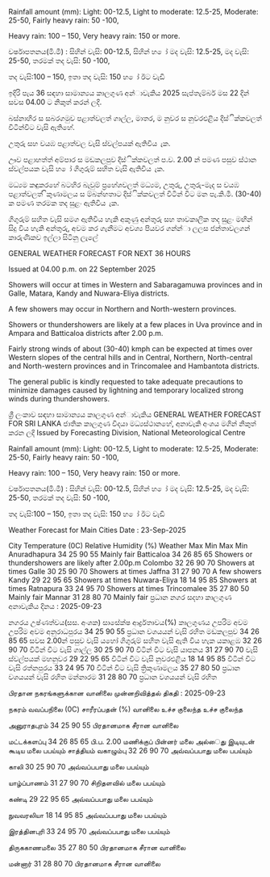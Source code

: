 Rainfall amount (mm): Light: 00-12.5, Light to moderate: 12.5-25, Moderate: 25-50, Fairly heavy rain: 50 -100,

Heavy rain: 100 – 150, Very heavy rain: 150 or more.

වර්ෂාපතනය(මි.මී) : සිහින් වැසි: 00-12.5, සිහින් හ ෝ මද වැසි: 12.5-25, මද වැසි: 25-50, තරමක් තද වැසි: 50 -100,

තද වැසි:100 – 150, ඉතා තද වැසි: 150 හ ෝ ඊට වැඩි

ඉදිරි පැය 36 සඳහා සාමාන්‍යය කාලගුණ අන්‍ාවැකිය 2025 සැප්තැම්බර් මස 22 දින්‍ සවස 04.00 ට නිකුත් කරන්‍ ලදි.

බස්නාහිර ස සබරගමුව පළාත්වලත් ගාල්ල, මාතර, ම නුවර ස නුවරඑළිය දිස්ික්කවලත් විටින්විට වැසි ඇතිහේ.

උතුරු සහ වයඹ පළාත්වල වැසි ස්වල්පයක් ඇතිවිය ැක.

ඌව පළාහත්ත් අම්පාර ස මඩකලපුව දිස්ික්කවලත් ප.ව. 2.00 න් පමණ පසුව ස්ථාන ස්වල්පයක වැසි හ ෝ ගිගුරුම් සහිත වැසි ඇතිවිය ැක.

මධ්‍යම කඳුකරහේ බටහිර බැවුම් ප්‍රහේශවලත් මධ්‍යම, උතුරු, උතුරු-මැද ස වයඹ පළාත්වලත් ිකුණාමලය ස ම්බන්හතාට දිස්ික්කවලත් විටින් විට මන පැ.කි.මී. (30-40) ක පමණ තරමක තද සුළං ඇතිවිය ැක.

ගිගුරුම් සහිත වැසි සමග ඇතිවිය හැකි අකුණු අන්‍තුරු සහ තාවකාලික තද සුළං මඟින් සිදු විය හැකි අන්‍තුරු, අවම කර ගැනීමට අවශ්‍ය පියවර ගන්න්‍ා ලලස ජන්‍තාවලගන් කාරුණිකව ඉල්ලා සිටිනු ලැලේ

GENERAL WEATHER FORECAST FOR NEXT 36 HOURS

Issued at 04.00 p.m. on 22 September 2025

Showers will occur at times in Western and Sabaragamuwa provinces and in Galle, Matara, Kandy and Nuwara-Eliya districts.

A few showers may occur in Northern and North-western provinces.

Showers or thundershowers are likely at a few places in Uva province and in Ampara and Batticaloa districts after 2.00 p.m.

Fairly strong winds of about (30-40) kmph can be expected at times over Western slopes of the central hills and in Central, Northern, North-central and North-western provinces and in Trincomalee and Hambantota districts.

The general public is kindly requested to take adequate precautions to minimize damages caused by lightning and temporary localized strong winds during thundershowers.

ශ්‍රී ලංකාව සඳහා සාමාන්‍යය කාලගුණ අන්‍ාවැකිය GENERAL WEATHER FORECAST FOR SRI LANKA ජාතික කාලගුණ විදයා මධ්‍යස්ථානහේ, අනාවැකි අංශය මගින් නිකුත් කරන ලදි Issued by Forecasting Division, National Meteorological Centre

Rainfall amount (mm): Light: 00-12.5, Light to moderate: 12.5-25, Moderate: 25-50, Fairly heavy rain: 50 -100,

Heavy rain: 100 – 150, Very heavy rain: 150 or more.

වර්ෂාපතනය(මි.මී) : සිහින් වැසි: 00-12.5, සිහින් හ ෝ මද වැසි: 12.5-25, මද වැසි: 25-50, තරමක් තද වැසි: 50 -100,

තද වැසි:100 – 150, ඉතා තද වැසි: 150 හ ෝ ඊට වැඩි

Weather Forecast for Main Cities Date : 23-Sep-2025

City Temperature (0C) Relative Humidity (%) Weather Max Min Max Min Anuradhapura 34 25 90 55 Mainly fair Batticaloa 34 26 85 65 Showers or thundershowers are likely after 2.00p.m Colombo 32 26 90 70 Showers at times Galle 30 25 90 70 Showers at times Jaffna 31 27 90 70 A few showers Kandy 29 22 95 65 Showers at times Nuwara-Eliya 18 14 95 85 Showers at times Ratnapura 33 24 95 70 Showers at times Trincomalee 35 27 80 50 Mainly fair Mannar 31 28 80 70 Mainly fair ප්‍රධාන නගර සදහා කාලගුණ අනාවැකිය දිනය : 2025-09-23

නගරය උෂ්ණත්වය(සස. අංශක) සාසේක්ෂ ආර්ද්‍රතාවය(%) කාලගුණය උපරිම අවම උපරිම අවම අනුරාධපුරය 34 25 90 55 ප්‍රධාන වශයයන් වැසි රහිත මඩකලපුව 34 26 85 65 සවස 2.00න් පසුව වැසි යහෝ ගිගුරුම් සහිත වැසි ඇති විය හැක යකාළඹ 32 26 90 70 විටින් විට වැසි ගාල්ල 30 25 90 70 විටින් විට වැසි යාපනය 31 27 90 70 වැසි ස්වල්පයක් මහනුවර 29 22 95 65 විටින් විට වැසි නුවරඑළිය 18 14 95 85 විටින් විට වැසි රත්නපුරය 33 24 95 70 විටින් විට වැසි ත්‍රිකුණාමලය 35 27 80 50 ප්‍රධාන වශයයන් වැසි රහිත මන්නාරම 31 28 80 70 ප්‍රධාන වශයයන් වැසි රහිත

பிரதான நகரங்களுக்கான வானிலை முன்னறிவித்தல் திகதி : 2025-09-23

நகரம் வவப்பநிலை (0C) சாரீரப்பதன் (%) வானிலை உச்ச குலைந்த உச்ச குலைந்த

அனுராதபுரம் 34 25 90 55 பிரதானமாக சீரான வானிலை

மட்டக்களப்பு 34 26 85 65 பி.ப. 2.00 மணிக்குப் பின்னர் மலை அல்ைது இடியுடன் கூடிய மலை பபய்யும் சாத்தியம் வகாழும்பு 32 26 90 70 அவ்வப்பபாது மலை பபய்யும்

காலி 30 25 90 70 அவ்வப்பபாது மலை பபய்யும்

யாழ்ப்பாணம் 31 27 90 70 சிறிதளவில் மலை பபய்யும்

கண்டி 29 22 95 65 அவ்வப்பபாது மலை பபய்யும்

நுவவரலியா 18 14 95 85 அவ்வப்பபாது மலை பபய்யும்

இரத்தினபுரி 33 24 95 70 அவ்வப்பபாது மலை பபய்யும்

திருககாணமலை 35 27 80 50 பிரதானமாக சீரான வானிலை

மன்னார் 31 28 80 70 பிரதானமாக சீரான வானிலை